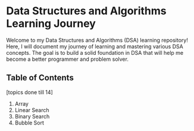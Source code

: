 # Data Structures and Algorithms Learning Journey

Welcome to my Data Structures and Algorithms (DSA) learning repository! Here, I will document my journey of learning and mastering various DSA concepts. The goal is to build a solid foundation in DSA that will help me become a better programmer and problem solver.

## Table of Contents
[topics done till 14]
1. Array
2. Linear Search
3. Binary Search
4. Bubble Sort